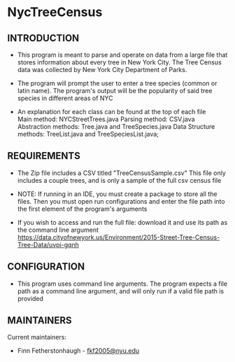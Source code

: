 # NycTreeCensus

INTRODUCTION
------------

 * This program is meant to parse and operate on data from a 
   large file that stores information about every tree in New 
   York City. The Tree Census data was collected by New York 
   City Department of Parks.

 * The program will prompt the user to enter a tree species 
   (common or latin name). The program's output will be the 
   popularity of said tree species in different areas of NYC 

 * An explanation for each class can be found at the top of each file  
   Main method: NYCStreetTrees.java
   Parsing method: CSV.java
   Abstraction methods: Tree.java and TreeSpecies.java
   Data Structure methods: TreeList.java and TreeSpeciesList.java;
   
   
REQUIREMENTS
------------

 * The Zip file includes a CSV titled "TreeCensusSample.csv"
   This file only includes a couple trees, and is only a sample 
   of the full csv census file
   
 * NOTE: If running in an IDE, you must create a package to store all the
   files. Then you must open run configurations and enter the file 
   path into the first element of the program's arguments

 * If you wish to access and run the full file: download it and 
   use its path as the command line argument
   https://data.cityofnewyork.us/Environment/2015-Street-Tree-Census-Tree-Data/uvpi-gqnh
 
CONFIGURATION
-------------
 
 * This program uses command line arguments. The program expects a file path as a command
   line argument, and will only run if a valid file path is provided


MAINTAINERS
-----------

Current maintainers:
 * Finn Fetherstonhaugh - fkf2005@nyu.edu






